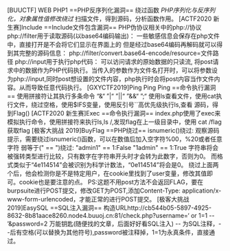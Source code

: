 [BUUCTF] WEB PHP1
	==PHP反序列化漏洞==
	绕过函数 *PHP序列化与反序列化，对象属性值修改绕过*
	扫描文件，得到源码，分析函数作用。
[ACTF2020 新生赛]Include
	==Include文件包含漏洞==
	PHP伪协议相关中的php://协议
	php://filter用于读取源码(以base64编码输出)：
	一些敏感信息会保存在php文件中，直接打开是不会将它们显示在界面上的
	但是经过base64编码再解码就可以得到其完整的源码信息：
	php://filter/convert.base64-encode/resource=文件路径
	php://input用于执行php代码：
	可以访问请求的原始数据的只读流, 将post请求中的数据作为PHP代码执行。当传入的参数作为文件名打开时，可以将参数设为php://input,同时post想设置的文件内容，php执行时会将post内容当作文件内容。从而导致任意代码执行。
[GXYCTF2019]Ping Ping Ping
	==命令执行漏洞==
	使用拼接符让其执行多条命令
	“&“ ”|“ ”||“ ”&&“ ”;“
	使用ls查看文件，使用cat执行文件，绕过空格，使用$IFS变量，使用反引号\`\`高优先级执行ls,查看 源码，得到Flag()
 [ACTF2020 新生赛]Exec
	==命令执行漏洞==
	index.php使用了exec来模拟执行命令，使用拼接符来执行ls,ls /,发现flag在上一级目录中，使用 cat /flag获取flag
[极客大挑战 2019]BuyFlag
	==PHP绕过==
	isnumeric()绕过:
	观察源码提示，需要绕过isnumeric()函数，可以在数值后加入空字符%00，%20或者任意字符
	弱等于(" == ")绕过:
	"admin1" == 1:False
	"1admin" == 1:True
	字符串将会被强转类型进行比较，只有数字在字符串开头时才会转为此数字，否则为0。
	而格式类似于“4e114514”会被识别为科学计数法，“0e114514”将会是0。
	绕过上面两个后，他会检测你是不是特定用户，在cookie里找到了user变量，修改其值即可。cookie也是要注意的点。
	PS:这题不用post方法不会返回FLAG，要在burpsuite进行POST提交，修改GET为POST,添加Content-Type: application/x-www-form-urlencoded，才能正常的进行POST提交。
[极客大挑战 2019]EasySQL
	==SQL注入漏洞==
	构造URLhttp://cb544b05-5897-4925-8632-8b81aace8260.node4.buuoj.cn:81/check.php?username=‘ or 1=1 -- ’&password=2
	万能钥匙(随便找的文章，后面好好看SQL注入)
	-- 为SQL注释，--后有空格(可以替换为其他符号),password被注释掉，1=1为永真条件，直接通过。